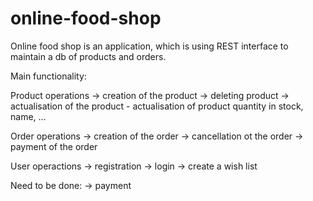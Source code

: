 # online-food-shop

Online food shop is an application, which is using REST interface to maintain a db of products and orders.

Main functionality:

  Product operations
    -> creation of the product
    -> deleting product
    -> actualisation of the product - actualisation of product quantity in stock, name, ...

  Order operations
    -> creation of the order
    -> cancellation ot the order
    -> payment of the order
    
  User operactions
    -> registration
    -> login
    -> create a wish list

Need to be done:
  -> payment
